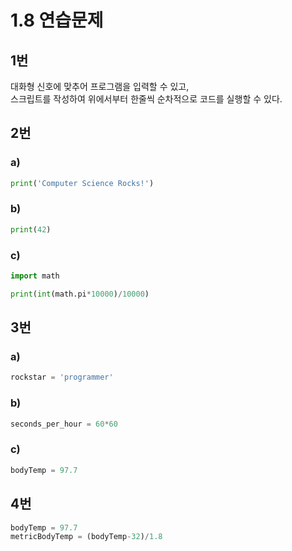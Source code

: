 # 1.8 연습문제

## 1번
대화형 신호에 맞추어 프로그램을 입력할 수 있고,   
스크립트를 작성하여 위에서부터 한줄씩 순차적으로 코드를 실행할 수 있다.



## 2번

### a)

```python
print('Computer Science Rocks!')
```


### b)
```python
print(42)
```



### c)
```python
import math

print(int(math.pi*10000)/10000)
```



## 3번

### a)
```python
rockstar = 'programmer'
```


### b)
```python
seconds_per_hour = 60*60
```


### c)
```python
bodyTemp = 97.7
```


## 4번

```python
bodyTemp = 97.7
metricBodyTemp = (bodyTemp-32)/1.8
```
